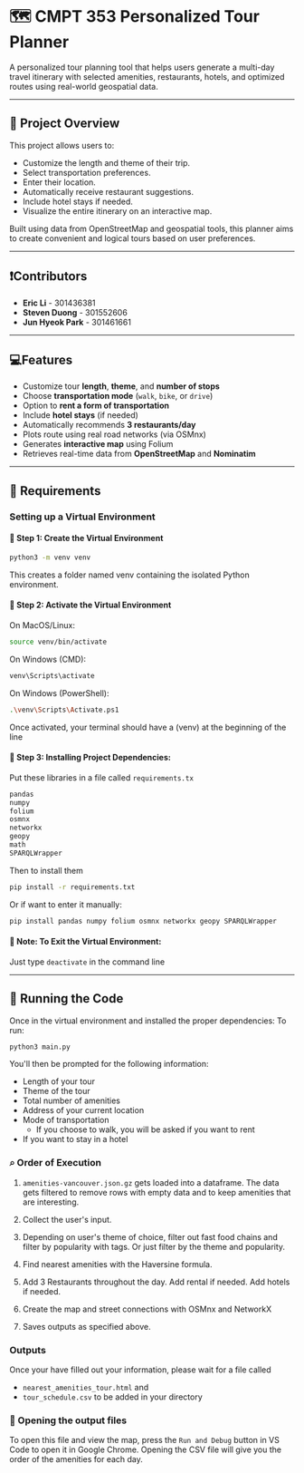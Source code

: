 # 🗺️ CMPT 353 Personalized Tour Planner

A personalized tour planning tool that helps users generate a multi-day travel itinerary with selected amenities, restaurants, hotels, and optimized routes using real-world geospatial data.

---

## 📖 Project Overview

This project allows users to:
- Customize the length and theme of their trip.
- Select transportation preferences.
- Enter their location.
- Automatically receive restaurant suggestions.
- Include hotel stays if needed.
- Visualize the entire itinerary on an interactive map.

Built using data from OpenStreetMap and geospatial tools, this planner aims to create convenient and logical tours based on user preferences.

---

## ❗Contributors
- **Eric Li** - 301436381  
- **Steven Duong** - 301552606
- **Jun Hyeok Park** - 301461661

---

## 💻Features
- Customize tour **length**, **theme**, and **number of stops**
- Choose **transportation mode** (`walk`, `bike`, or `drive`)
- Option to **rent a form of transportation**
- Include **hotel stays** (if needed)
- Automatically recommends **3 restaurants/day**
- Plots route using real road networks (via OSMnx)
- Generates **interactive map** using Folium
- Retrieves real-time data from **OpenStreetMap** and **Nominatim**

---

## 🔧 Requirements
### Setting up a Virtual Environment
#### 🔹 Step 1: Create the Virtual Environment
```bash
python3 -m venv venv
```
This creates a folder named venv containing the isolated Python environment.

#### 🔹 Step 2: Activate the Virtual Environment
On MacOS/Linux:
```bash
source venv/bin/activate
```
On Windows (CMD):
```bash
venv\Scripts\activate
```
On Windows (PowerShell):
```bash
.\venv\Scripts\Activate.ps1
```
Once activated, your terminal should have a (venv) at the beginning of the line

#### 🔹 Step 3: Installing Project Dependencies:
Put these libraries in a file called `requirements.tx`
```bash
pandas
numpy
folium
osmnx
networkx
geopy
math
SPARQLWrapper
```
Then to install them
```bash
pip install -r requirements.txt
```
Or if want to enter it manually:
```bash
pip install pandas numpy folium osmnx networkx geopy SPARQLWrapper
```

#### 🔹 Note: To Exit the Virtual Environment:
Just type `deactivate` in the command line

---

## 💨 Running the Code
Once in the virtual environment and installed the proper dependencies:
To run:
```bash
python3 main.py
```
You'll then be prompted for the following information:
- Length of your tour
- Theme of the tour
- Total number of amenities
- Address of your current location
- Mode of transportation
  - If you choose to walk, you will be asked if you want to rent
- If you want to stay in a hotel

### ⌕ Order of Execution

1. `amenities-vancouver.json.gz` gets loaded into a dataframe. The data gets filtered to remove rows with empty data and to keep amenities that are interesting.

2. Collect the user's input.

3. Depending on user's theme of choice, filter out fast food chains and filter by popularity with tags. Or just filter by the theme and popularity.

4. Find nearest amenities with the Haversine formula.

5. Add 3 Restaurants throughout the day. Add rental if needed. Add hotels if needed.

6. Create the map and street connections with OSMnx and NetworkX

7. Saves outputs as specified above. 

### Outputs
Once your have filled out your information, please wait for a file called
- `nearest_amenities_tour.html` and
- `tour_schedule.csv`
to be added in your directory

### 📍 Opening the output files
To open this file and view the map, press the `Run and Debug` button in VS Code to open it in Google Chrome.
Opening the CSV file will give you the order of the amenities for each day.
